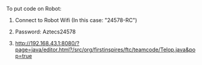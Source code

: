 To put code on Robot:

1. Connect to Robot Wifi (In this case: "24578-RC")
  2. Password: Aztecs24578

3. http://192.168.43.1:8080/?page=java/editor.html?/src/org/firstinspires/ftc/teamcode/Telop.java&pop=true
